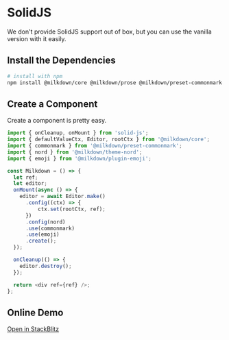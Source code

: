 # SolidJS

We don't provide SolidJS support out of box, but you can use the vanilla version with it easily.

## Install the Dependencies

```bash
# install with npm
npm install @milkdown/core @milkdown/prose @milkdown/preset-commonmark @milkdown/theme-nord @milkdown/utils
```

## Create a Component

Create a component is pretty easy.

```typescript
import { onCleanup, onMount } from 'solid-js';
import { defaultValueCtx, Editor, rootCtx } from '@milkdown/core';
import { commonmark } from '@milkdown/preset-commonmark';
import { nord } from '@milkdown/theme-nord';
import { emoji } from '@milkdown/plugin-emoji';

const Milkdown = () => {
  let ref;
  let editor;
  onMount(async () => {
    editor = await Editor.make()
      .config((ctx) => {
          ctx.set(rootCtx, ref);
      })
      .config(nord)
      .use(commonmark)
      .use(emoji)
      .create();
  });

  onCleanup(() => {
    editor.destroy();
  });

  return <div ref={ref} />;
};
```

## Online Demo

[Open in StackBlitz](https://stackblitz.com/github/Milkdown/examples/tree/main/solid-commonmark)
